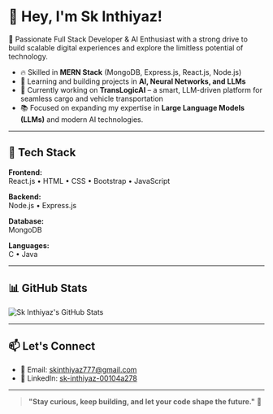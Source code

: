 # 👋 Hey, I'm Sk Inthiyaz!

🚀 Passionate Full Stack Developer & AI Enthusiast with a strong drive to build scalable digital experiences and explore the limitless potential of technology.

- 🔥 Skilled in **MERN Stack** (MongoDB, Express.js, React.js, Node.js)  
- 🤖 Learning and building projects in **AI, Neural Networks, and LLMs**  
- 🚛 Currently working on **TransLogicAI** – a smart, LLM-driven platform for seamless cargo and vehicle transportation  
- 📚 Focused on expanding my expertise in **Large Language Models (LLMs)** and modern AI technologies.

---

## 🚀 Tech Stack

**Frontend:**  
React.js • HTML • CSS • Bootstrap • JavaScript  

**Backend:**  
Node.js • Express.js  

**Database:**  
MongoDB  

**Languages:**  
C • Java  

---

## 📊 GitHub Stats

![Sk Inthiyaz's GitHub Stats](https://github-readme-stats.vercel.app/api?username=sk-inthiyaz&show_icons=true&theme=radical)

---

## 📫 Let's Connect

- 📧 Email: [skinthiyaz777@gmail.com](mailto:skinthiyaz777@gmail.com)  
- 💼 LinkedIn: [sk-inthiyaz-00104a278](https://www.linkedin.com/in/sk-inthiyaz-00104a278/)

---

> **"Stay curious, keep building, and let your code shape the future."** 🚀
